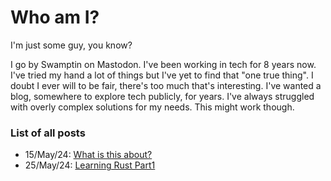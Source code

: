 # Who am I?

I'm just some guy, you know?

I go by Swamptin on Mastodon. I've been working in tech for 8 years now. I've
tried my hand a lot of things but I've yet to find that "one true thing". I
doubt I ever will to be fair, there's too much that's interesting. I've wanted a
blog, somewhere to explore tech publicly, for years. I've always struggled with
overly complex solutions for my needs. This might work though.

### List of all posts

- 15/May/24: [What is this about?](goals.md)
- 25/May/24: [Learning Rust Part1](rust_part1.md)
